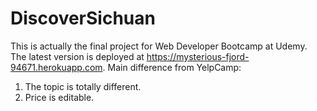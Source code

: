 # DiscoverSichuan
This is actually the final project for Web Developer Bootcamp at Udemy.
The latest version is deployed at https://mysterious-fjord-94671.herokuapp.com.
Main difference from YelpCamp:
1. The topic is totally different.
2. Price is editable.
